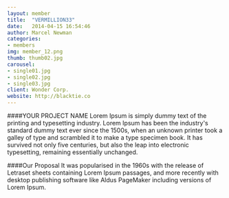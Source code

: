 ```yaml
---
layout: member
title:  "VERMILLION33"
date:   2014-04-15 16:54:46
author: Marcel Newman
categories:
- members
img: member_12.png
thumb: thumb02.jpg
carousel:
- single01.jpg
- single02.jpg
- single03.jpg
client: Wonder Corp.
website: http://blacktie.co
---
```

####YOUR PROJECT NAME
Lorem Ipsum is simply dummy text of the printing and typesetting industry. Lorem Ipsum has been the industry's standard dummy text ever since the 1500s, when an unknown printer took a galley of type and scrambled it to make a type specimen book. It has survived not only five centuries, but also the leap into electronic typesetting, remaining essentially unchanged.

####Our Proposal
It was popularised in the 1960s with the release of Letraset sheets containing Lorem Ipsum passages, and more recently with desktop publishing software like Aldus PageMaker including versions of Lorem Ipsum.